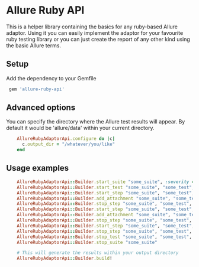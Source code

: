 # Allure Ruby API

This is a helper library containing the basics for any ruby-based Allure adaptor.
Using it you can easily implement the adaptor for your favourite ruby testing library or
you can just create the report of any other kind using the basic Allure terms.

## Setup

Add the dependency to your Gemfile

```ruby
 gem 'allure-ruby-api'
```

## Advanced options

You can specify the directory where the Allure test results will appear. By default it would be 'allure/data' within
your current directory.

```ruby
    AllureRubyAdaptorApi.configure do |c|
      c.output_dir = "/whatever/you/like"
    end
```

## Usage examples

```ruby
    AllureRubyAdaptorApi::Builder.start_suite "some_suite", :severity => :normal
    AllureRubyAdaptorApi::Builder.start_test "some_suite", "some_test", :feature => "Some feature", :severity => :critical
    AllureRubyAdaptorApi::Builder.start_step "some_suite", "some_test", "first step"
    AllureRubyAdaptorApi::Builder.add_attachment "some_suite", "some_test", :file => Tempfile.new("somefile")
    AllureRubyAdaptorApi::Builder.stop_step "some_suite", "some_test", "first step"
    AllureRubyAdaptorApi::Builder.start_step "some_suite", "some_test", "second step"
    AllureRubyAdaptorApi::Builder.add_attachment "some_suite", "some_test", :step => "second step", :file => Tempfile.new("somefile")
    AllureRubyAdaptorApi::Builder.stop_step "some_suite", "some_test", "second step"
    AllureRubyAdaptorApi::Builder.start_step "some_suite", "some_test", "third step"
    AllureRubyAdaptorApi::Builder.stop_step "some_suite", "some_test", "third step", :failed
    AllureRubyAdaptorApi::Builder.stop_test "some_suite", "some_test", :status => :broken, :exception => Exception.new("some error")
    AllureRubyAdaptorApi::Builder.stop_suite "some_suite"

    # This will generate the results within your output directory
    AllureRubyAdaptorApi::Builder.build!
```
